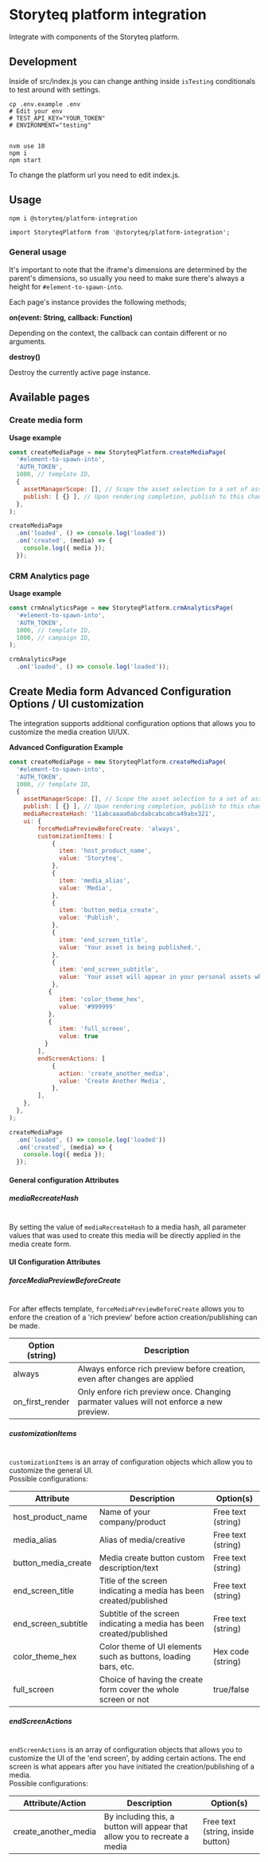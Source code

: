 # Storyteq platform integration

Integrate with components of the Storyteq platform.

## Development

Inside of src/index.js you can change anthing inside `isTesting` conditionals to test around with settings.

```
cp .env.example .env
# Edit your env
# TEST_API_KEY="YOUR_TOKEN"
# ENVIRONMENT="testing"


nvm use 10
npm i
npm start
```

To change the platform url you need to edit index.js.

## Usage

```
npm i @storyteq/platform-integration
```

```
import StoryteqPlatform from '@storyteq/platform-integration';
```
### General usage

It's important to note that the iframe's dimensions are determined by the parent's dimensions, so usually you need to make sure there's always a height for `#element-to-spawn-into`.

Each page's instance provides the following methods;

__on(event: String, callback: Function)__

Depending on the context, the callback can contain different or no arguments.

__destroy()__

Destroy the currently active page instance.

## Available pages

### Create media form

__Usage example__
```js
const createMediaPage = new StoryteqPlatform.createMediaPage(
  '#element-to-spawn-into',
  'AUTH_TOKEN',
  1000, // template ID,
  {
    assetManagerScope: [], // Scope the asset selection to a set of asset providers
    publish: [ {} ], // Upon rendering completion, publish to this channel
  },
);

createMediaPage
  .on('loaded', () => console.log('loaded'))
  .on('created', (media) => {
    console.log({ media });
  });
```

### CRM Analytics page

__Usage example__
```js
const crmAnalyticsPage = new StoryteqPlatform.crmAnalyticsPage(
  '#element-to-spawn-into',
  'AUTH_TOKEN',
  1000, // template ID,
  1000, // campaign ID,
);

crmAnalyticsPage
  .on('loaded', () => console.log('loaded'));
```

## Create Media form Advanced Configuration Options / UI customization

The integration supports additional configuration options that allows you to customize the media creation UI/UX.

__Advanced Configuration Example__
```js
const createMediaPage = new StoryteqPlatform.createMediaPage(
  '#element-to-spawn-into',
  'AUTH_TOKEN',
  1000, // template ID,
  {
    assetManagerScope: [], // Scope the asset selection to a set of asset providers
    publish: [ {} ], // Upon rendering completion, publish to this channel
    mediaRecreateHash: '11abcaaaa0abcdabcabcabca49abx321',
    ui: {
        forceMediaPreviewBeforeCreate: 'always',
        customizationItems: [
            {
              item: 'host_product_name',
              value: 'Storyteq',
            },
            {
              item: 'media_alias',
              value: 'Media',
            },
            {
              item: 'button_media_create',
              value: 'Publish',
            },
            {
              item: 'end_screen_title',
              value: 'Your asset is being published.',
            },
            {
              item: 'end_screen_subtitle',
              value: 'Your asset will appear in your personal assets when finished.',
            },
           {
              item: 'color_theme_hex',
              value: '#999999'
           },
           {
              item: 'full_screen',
              value: true
          }
        ],
        endScreenActions: [
            {
              action: 'create_another_media',
              value: 'Create Another Media',
            },
        ],
    },
  },
);

createMediaPage
  .on('loaded', () => console.log('loaded'))
  .on('created', (media) => {
    console.log({ media });
  });
```

#### General configuration Attributes

##### mediaRecreateHash
\
By setting the value of ```mediaRecreateHash``` to a media hash, all parameter values that was used to create this media will be directly applied in the media create form.

#### UI Configuration Attributes

##### forceMediaPreviewBeforeCreate
\
For after effects template, ```forceMediaPreviewBeforeCreate``` allows you to enfore the creation of a 'rich preview' before action creation/publishing can be made.

| Option (string) | Description |
| ------ | ------ |
| always | Always enforce rich preview before creation, even after changes are applied |
| on_first_render | Only enfore rich preview once. Changing parmater values will not enforce a new preview. |

##### customizationItems
\
```customizationItems``` is an array of configuration objects which allow you to customize the general UI.
\
Possible configurations:

| Attribute | Description | Option(s) |
| ------ | ------ | ------ |
| host_product_name | Name of your company/product | Free text (string)
| media_alias | Alias of media/creative | Free text (string)
| button_media_create | Media create button custom description/text | Free text (string)
| end_screen_title | Title of the screen indicating a media has been created/published | Free text (string)
| end_screen_subtitle | Subtitle of the screen indicating a media has been created/published  | Free text (string)
| color_theme_hex | Color theme of UI elements such as buttons, loading bars, etc. | Hex code (string)
| full_screen | Choice of having the create form cover the whole screen or not | true/false

##### endScreenActions
\
```endScreenActions``` is an array of configuration objects that allows you to customize the UI of the 'end screen', by adding certain actions.
The end screen is what appears after you have initiated the creation/publishing of a media.
\
Possible configurations:

| Attribute/Action | Description | Option(s) |
| ------ | ------ | ------ |
| create_another_media | By including this, a button will appear that allow you to recreate a media | Free text (string, inside button)
